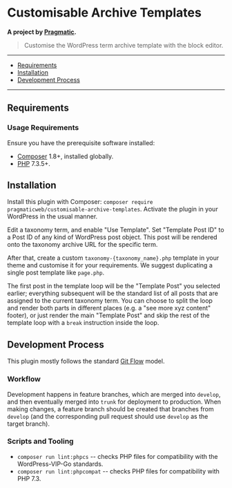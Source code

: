 # Customisable Archive Templates

__A project by [Pragmatic](https://pragmatic.agency).__

> Customise the WordPress term archive template with the block editor.

---

* [Requirements](#requirements)
* [Installation](#installation)
* [Development Process](#development-process)

---

## Requirements
### Usage Requirements
Ensure you have the prerequisite software installed:

* [Composer](https://getcomposer.org/) 1.8+, installed globally.
* [PHP](https://php.net/) 7.3.5+.


## Installation
Install this plugin with Composer: `composer require pragmaticweb/customisable-archive-templates`. Activate the plugin in your WordPress in the usual manner.

Edit a taxonomy term, and enable "Use Template". Set "Template Post ID" to a Post ID of any kind of WordPress post object.
This post will be rendered onto the taxonomy archive URL for the specific term.

After that, create a custom `taxonomy-{taxonomy_name}.php` template in your theme and customise it for your requirements. We suggest duplicating a single post template like `page.php`.

The first post in the template loop will be the "Template Post" you selected earlier; everything subsequent will be the standard list of all posts that are assigned to the current taxonomy term.
You can choose to split the loop and render both parts in different places (e.g. a "see more xyz content" footer), or just render the main "Template Post" and skip the rest of the template loop with a `break` instruction inside the loop.


## Development Process

This plugin mostly follows the standard [Git Flow](http://jeffkreeftmeijer.com/2010/why-arent-you-using-git-flow/) model.

### Workflow
Development happens in feature branches, which are merged into `develop`, and then eventually merged into `trunk` for deployment to production. When making changes, a feature branch should be created that branches from `develop` (and the corresponding pull request should use `develop` as the target branch).

### Scripts and Tooling
* `composer run lint:phpcs` -- checks PHP files for compatibility with the WordPress-VIP-Go standards.
* `composer run lint:phpcompat` -- checks PHP files for compatibility with PHP 7.3.

